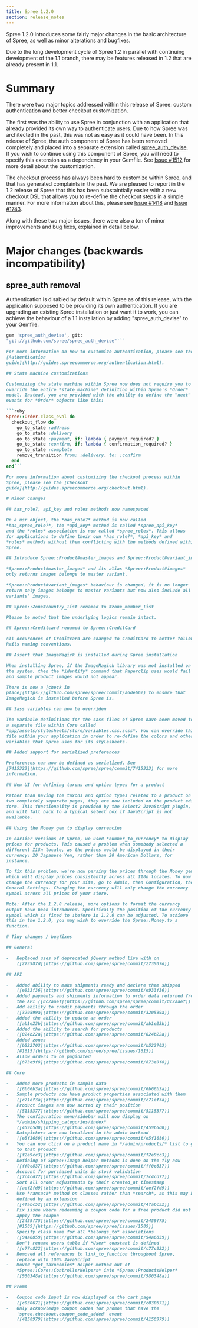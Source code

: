 ```yaml
---
title: Spree 1.2.0
section: release_notes
---
```


Spree 1.2.0 introduces some fairly major changes in the basic
architecture of Spree, as well as minor alterations and bugfixes.

Due to the long development cycle of Spree 1.2 in parallel with
continuing development of the 1.1 branch, there may be features released
in 1.2 that are already present in 1.1.

# Summary

There were two major topics addressed within this release of Spree:
custom authentication and better checkout customization.

The first was the ability to use Spree in conjunction with an
application that already provided its own way to authenticate users. Due
to how Spree was architected in the past, this was not as easy as it
could have been. In this release of Spree, the auth component of Spree
has been removed completely and placed into a separate extension called
[spree_auth_devise](https://github.com/spree/spree_auth_devise). If
you wish to continue using this component of Spree, you will need to
specify this extension as a dependency in your Gemfile. See [Issue
#1512](https://github.com/spree/spree/pull/1512) for more detail about
the customization.

The checkout process has always been hard to customize within Spree, and
that has generated complaints in the past. We are pleased to report in
the 1.2 release of Spree that this has been substaintially easier with a
new checkout DSL that allows you to re-define the checkout steps in a
simple manner. For more information about this, please see [Issue
#1418](https://github.com/spree/spree/pull/1418) and [Issue
#1743](https://github.com/spree/spree/pull/1743).

Along with these two major issues, there were also a ton of minor
improvements and bug fixes, explained in detail below.

# Major changes (backwards incompatibility)

## spree_auth removal

Authentication is disabled by default within Spree as of this release,
with the application supposed to be providing its own authentication. If
you are upgrading an existing Spree installation or just want it to
work, you can achieve the behaviour of a 1.1 installation by adding
"spree_auth_devise" to your Gemfile.

```ruby
gem 'spree_auth_devise', git:
"git://github.com/spree/spree_auth_devise"```

For more information on how to customize authentication, please see the
[Authentication
guide](http://guides.spreecommerce.org/authentication.html).

## State machine customizations

Customizing the state machine within Spree now does not require you to
override the entire *state_machine* definition within Spree's *Order*
model. Instead, you are provided with the ability to define the "next"
events for *Order* objects like this:

```ruby
Spree::Order.class_eval do
  checkout_flow do
    go_to_state :address
    go_to_state :delivery
    go_to_state :payment, if: lambda { payment_required? }
    go_to_state :confirm, if: lambda { confirmation_required? }
    go_to_state :complete
    remove_transition from: :delivery, to: :confirm
  end
end```

For more information about customizing the checkout process within
Spree, please see the [Checkout
guide](http://guides.spreecommerce.org/checkout.html).

# Minor changes

## has_role?, api_key and roles methods now namespaced

On a usr object, the *has_role?* method is now called
*has_spree_role?*, the *api_key* method is called *spree_api_key*
and the *roles* association is now called *spree_roles*. This allows
for applications to define their own *has_role?*, *api_key* and
*roles* methods without them conflicting with the methods defined within
Spree.

## Introduce Spree::Product#master_images and Spree::Product#variant_images

*Spree::Product#master_images* and its alias *Spree::Product#images*
only returns images belongs to master variant.

*Spree::Product#variant_images* behaviour is changed, it is no longer
return only images belongs to master variants but now also include all
variants' images.

## Spree::Zone#country_list renamed to #zone_member_list

Please be noted that the underlying logics remain intact.

## Spree::Creditcard renamed to Spree::CreditCard

All occurences of Creditcard are changed to CreditCard to better follow
Rails naming conventions.

## Assert that ImageMagick is installed during Spree installation

When installing Spree, if the ImageMagick library was not installed on
the system, then the *identify* command that Paperclip uses would fail
and sample product images would not appear.

There is now a [check in
place](https://github.com/spree/spree/commit/a6deb62) to ensure that
ImageMagick is installed before Spree is.

## Sass variables can now be overriden

The variable definitions for the sass files of Spree have been moved to
a separate file within Core called
*app/assets/stylesheets/store/variables.css.scss*. You can override this
file within your application in order to re-define the colors and other
variables that Spree uses for its stylesheets.

## Added support for serialized preferences

Preferences can now be defined as serialized. See
[7415323](https://github.com/spree/spree/commit/7415323) for more
information.

## New UI for defining taxons and option types for a product

Rather than having the taxons and option types related to a product on
two completely separate pages, they are now included on the product edit
form. This functionality is provided by the Select2 JavaScript plugin,
and will fall back to a typical select box if JavaScript is not
available.

## Using the Money gem to display currencies

In earlier versions of Spree, we used *number_to_currency* to display
prices for products. This caused a problem when somebody selected a
different I18n locale, as the prices would be displayed in their
currency: 20 Japanese Yen, rather than 20 American Dollars, for
instance.

To fix this problem, we're now parsing the prices through the Money gem
which will display prices consistently across all I18n locales. To now
change the currency for your site, go to Admin, then Configuration, then
General Settings. Changing the currency will only change the currency
symbol across all prices of your store.

Note: After the 1.2.0 release, more options to format the currency
output have been introduced. Specifically the position of the currency
symbol which is fixed to :before in 1.2.0 can be adjusted. To achieve
this in the 1.2.0, you may wish to override the Spree::Money.to_s
function.

# Tiny changes / bugfixes

## General

-   Replaced uses of deprecated jQuery method live with on
    ([273987d](https://github.com/spree/spree/commit/273987d))

## API

-   Added ability to make shipments ready and declare them shipped
    ([e933f36](https://github.com/spree/spree/commit/e933f36))
-   Added payments and shipments information to order data returned from
    the API ([8c2aaef](https://github.com/spree/spree/commit/8c2aaef))
-   Add ability to credit payments through the order
    ([320599a](https://github.com/spree/spree/commit/320599a))
-   Added the ability to update an order
    ([ab1e23b](https://github.com/spree/spree/commit/ab1e23b))
-   Added the ability to search for products
    ([024b22a](https://github.com/spree/spree/commit/024b22a))
-   Added zones
    ([b522703](https://github.com/spree/spree/commit/b522703)
    [#1615](https://github.com/spree/spree/issues/1615))
-   Allow orders to be paginated
    ([873e9f8](https://github.com/spree/spree/commit/873e9f8))

## Core

-   Added more products in sample data
    ([6b66b3a](https://github.com/spree/spree/commit/6b66b3a))
-   Sample products now have product properties associated with them
    ([c71ef3a](https://github.com/spree/spree/commit/c71ef3a))
-   Product images are now sorted by their position
    ([5115377](https://github.com/spree/spree/commit/5115377))
-   The configuration menu/sidebar will now display on
    */admin/shipping_categories/index*
    ([459b5d0](https://github.com/spree/spree/commit/459b5d0))
-   Datepickers are now localized in the admin backend
    ([e5f1680](https://github.com/spree/spree/commit/e5f1680))
-   You can now click on a product name in */admin/products/* list to go
    to that product
    ([f2e9cc3](https://github.com/spree/spree/commit/f2e9cc3))
-   Defining of Spree::Image helper methods is done on the fly now
    ([ff0c837](https://github.com/spree/spree/commit/ff0c837))
-   Account for purchased units in stock validation
    ([7c4cd77](https://github.com/spree/spree/commit/7c4cd77))
-   Sort all order adjustments by their created_at timestamp
    ([aef2fd9](https://github.com/spree/spree/commit/aef2fd9))
-   Use *ransack* method on classes rather than *search*, as this may be
    defined by an extension
    ([4fabc52](https://github.com/spree/spree/commit/4fabc52))
-   Fix issue where redeeming a coupon code for a free product did not
    apply the coupon
    ([2459f75](https://github.com/spree/spree/commit/2459f75)
    [#1589](https://github.com/spree/spree/issues/1589))
-   Specify class name for all *belongs_to* associations
    ([94a6859](https://github.com/spree/spree/commit/94a6859))
-   Don't rename users table if *User* constant is defined
    ([c77c822](https://github.com/spree/spree/commit/c77c822))
-   Removed all references to link_to_function throughout Spree,
    replace with 100% JavaScript
-   Moved *get_taxonomies* helper method out of
    *Spree::Core::ControllerHelpers* into *Spree::ProductsHelper*
    ([980348a](https://github.com/spree/spree/commit/980348a))

## Promo

-   Coupon code input is now displayed on the cart page
    ([c030671](https://github.com/spree/spree/commit/c030671))
-   Only acknowledge coupon codes for promos that have the
    'spree.checkout.coupon_code_added' event
    ([4158979](https://github.com/spree/spree/commit/4158979))

